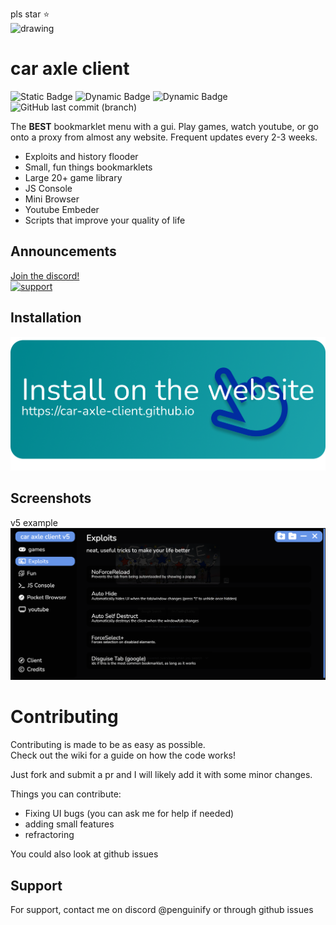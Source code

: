 pls star ⭐️  
<img src="https://delivery.contenthub.allstate.com/api/public/content/f0e5db4104d04bf386f97f6dc098bfc5?v=353a1ed1" alt="drawing" width="200"/>

# car axle client

![Static Badge](https://img.shields.io/badge/certified-trash-734422?style=plastic) ![Dynamic Badge](https://tokei.rs/b1/github/car-axle-client/car-axle-client) ![Dynamic Badge](https://img.shields.io/github/actions/workflow/status/car-axle-client/car-axle-client/webpack.yml?style=plastic) ![GitHub last commit (branch)](https://img.shields.io/github/last-commit/car-axle-client/car-axle-client/main?style=plastic)

The **BEST** bookmarklet menu with a gui. Play games, watch youtube, or go onto a proxy from almost any website. Frequent updates every 2-3 weeks.

-   Exploits and history flooder
-   Small, fun things bookmarklets
-   Large 20+ game library
-   JS Console
-   Mini Browser
-   Youtube Embeder
-   Scripts that improve your quality of life

## Announcements

[Join the discord!](https://discord.gg/nac46r6Qn7)  
 [![support][support-image]][support-invite]

## Installation

[![website][install-img]][install-web]

## Screenshots

v5 example
![App Screenshot](docs/dark.png)

# Contributing

Contributing is made to be as easy as possible.     
Check out the wiki for a guide on how the code works!            

Just fork and submit a pr and I will likely add it with some minor changes.

Things you can contribute:
- Fixing UI bugs (you can ask me for help if needed)
- adding small features
- refractoring         

You could also look at github issues

## Support

For support, contact me on discord @penguinify or through github issues

[support-invite]: https://discord.gg/QnxQUdEAUM
[support-image]: https://invidget.switchblade.xyz/QnxQUdEAUM
[install-img]: docs/installbutton.png
[install-web]: https://car-axle-client.github.io
